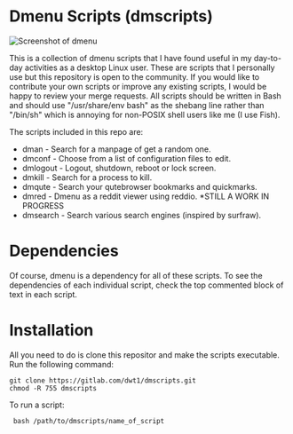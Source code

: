 # Dmenu Scripts (dmscripts)

![Screenshot of dmenu](https://gitlab.com/dwt1/dotfiles/raw/master/.screenshots/dmenu-distrotube01.png) 

This is a collection of dmenu scripts that I have found useful in my day-to-day activities as a desktop Linux user.  These are scripts that I personally use but this repository is open to the community.  If you would like to contribute your own scripts or improve any existing scripts, I would be happy to review your merge requests.  All scripts should be written in Bash and should use "/usr/share/env bash" as the shebang line rather than "/bin/sh" which is annoying for non-POSIX shell users like me (I use Fish).

The scripts included in this repo are:
+ dman - Search for a manpage of get a random one.
+ dmconf - Choose from a list of configuration files to edit.
+ dmlogout - Logout, shutdown, reboot or lock screen.
+ dmkill - Search for a process to kill.
+ dmqute - Search your qutebrowser bookmarks and quickmarks.
+ dmred - Dmenu as a reddit viewer using reddio. *STILL A WORK IN PROGRESS
+ dmsearch - Search various search engines (inspired by surfraw).

# Dependencies
Of course, dmenu is a dependency for all of these scripts.  To see the dependencies of each individual script, check the top commented block of text in each script.

# Installation

All you need to do is clone this repositor and make the scripts executable.  Run the following command:

	git clone https://gitlab.com/dwt1/dmscripts.git
	chmod -R 755 dmscripts
	
	
To run a script:

	 bash /path/to/dmscripts/name_of_script
	

